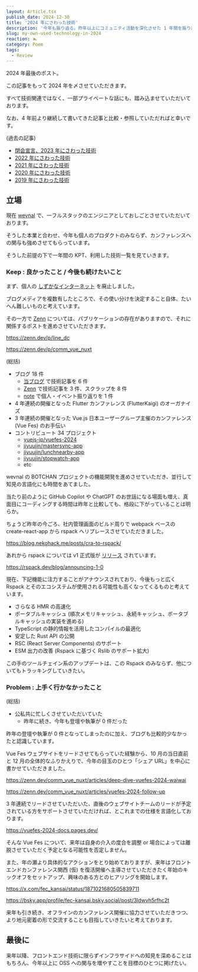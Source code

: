 ```yaml
---
layout: Article.tsx
publish_date: 2024-12-30
title: '2024 年にさわった技術'
description: '今年も振り返る。昨年以上にコミュニティ活動を深化させた 1 年間を振り返る。'
slug: my-own-used-technology-in-2024
reaction: 🏊
category: Poem
tags:
  - Review
---
```


2024 年最後のポスト。

この記事をもって 2024 年を〆させていただきます。

すべて技術関連ではなく、一部プライベートな話にも、踏み込ませていただいております。

なお、4 年前より継続して書いてきた記事と比較・参照していただればと幸いです。

(過去の記事)

- [閉会宣言、2023 年にさわった技術](https://blog.nekohack.me/posts/my-own-used-technology-in-2023)
- [2022 年にさわった技術](https://blog.nekohack.me/posts/my-own-used-technology-in-2022)
- [2021 年にさわった技術](https://blog.nekohack.me/posts/my-own-used-technology-in-2021)
- [2020 年にさわった技術](https://blog.nekohack.me/posts/my-own-used-technology-in-2020)
- [2019 年にさわった技術](https://blog.nekohack.me/posts/my-own-used-technology-in-2019)

## 立場

現在 [wevnal](https://wevnal.co.jp/service/chatbot/) で、一フルスタックのエンジニアとしておしごとさせていただいております。

そうした本業と合わせ、今年も個人のプロダクトのみならず、カンファレンスへの関与も強めさせてもらっています。

そうした前提の下で一年間の KPT、利用した技術一覧を見ていきます。

### Keep : 良かったこと / 今後も続けたいこと

まず、個人の [しずかなインターネット](https://sizu.me/) を廃止しました。

ブログメディアを複数有したところで、その使い分けを決定すること自体、たいへん難しいものと考えています。

その一方で [Zenn](https://zenn.dev/) については、パブリケーションの存在がありますので、それに関係するポストを進めさせていただきます。

https://zenn.dev/p/line_dc

https://zenn.dev/p/comm_vue_nuxt

(総括)

- ブログ 18 件
  - [当ブログ](https://blog.nekohack.me/) で技術記事を 6 件
  - [Zenn](https://zenn.dev/) で技術記事を 3 件、スクラップを 8 件
  - [note](https://note.com/) で個人・イベント振り返りを 1 件
- 4 年連続の開催となった Flutter カンファレンス (FlutterKaigi) のオーガナイズ
- 3 年連続の開催となった Vue.js 日本ユーザーグループ主催のカンファレンス (Vue Fes) のお手伝い
- コントリビュート 34 プロジェクト
  - [vuejs-jp/vuefes-2024](https://github.com/vuejs-jp/vuefes-2024)
  - [jiyuujin/mastersync-app](https://github.com/jiyuujin/mastersync-app)
  - [jiyuujin/lunchnearby-app](https://github.com/jiyuujin/lunchnearby-app)
  - [jiyuujin/stopwatch-app](https://github.com/jiyuujin/lunchnearby-app)
  - etc

wevnal の BOTCHAN プロジェクトの機能開発を進めさせていただき、並行して知見の言語化にも時間をあてました。

当たり前のように GitHub Copilot や ChatGPT のお世話になる場面も増え、真面目にコーディングする時間は昨年と比較しても、格段に下がっていることは明らか。

ちょうど昨年の今ごろ、社内管理画面のビルド周りで webpack ベースの create-react-app から rspack へリプレースさせていただきました。

https://blog.nekohack.me/posts/cra-to-rspack/

あれから rspack については v1 正式版が [リリース](https://rspack.dev/blog/announcing-1-0) されています。

https://rspack.dev/blog/announcing-1-0

現在、下記機能に注力することがアナウンスされており、今後もっと広く Rspack とそのエコシステムが使用される可能性も高くなってくるものと考えています。

- さらなる HMR の高速化
- ポータブルキャッシュ (順次メモリキャッシュ、永続キャッシュ、ポータブルキャッシュの実装を進める)
- TypeScript の静的情報を活用したコンパイルの最適化
- 安定した Rust API の公開
- RSC (React Server Components) のサポート
- ESM 出力の改善 (Rspack に基づく Rslib のサポート拡大)

この手のツールチェイン系のアップデートは、この Rspack のみならず、他についてもトラッキングしていきたい。

### Problem : 上手く行かなかったこと

(総括)

- 公私共に忙しくさせていただいていた
  - 昨年に続き、今年も登壇や執筆が 0 件だった

昨年の登壇や執筆が 0 件となってしまったのに加え、ブログも比較的少なかったと認識しています。

Vue Fes ウェブサイトをリードさせてもらっていた経験から、10 月の当日直前と 12 月の全体的なふりかえりで、今年の目玉のひとつ「シェア URL」を中心に書かせていただきました。

https://zenn.dev/comm_vue_nuxt/articles/deep-dive-vuefes-2024-waiwai

https://zenn.dev/comm_vue_nuxt/articles/vuefes-2024-follow-up

3 年連続でリードさせていただいた、直後のウェブサイトチームのリードが予定されている方をサポートさせていただければ、とこれまでの仕様を言語化しております。

https://vuefes-2024-docs.pages.dev/

そんな Vue Fes について、来年は自身の介入の度合を調整 or 場合によっては離脱させていただく予定となる可能性を否定しません。

また、年の瀬より具体的なアクションをとり始めておりますが、来年はフロントエンドカンファレンス関西 (仮) を復活開催へ主導させていただきたく年始のキックオフをセットアップ、興味のある方とのヒアリングを開始します。

https://x.com/fec_kansai/status/1871021680505839711

https://bsky.app/profile/fec-kansai.bsky.social/post/3ldwvh5rfhc2t

来年も引き続き、オフラインのカンファレンス開催に協力させていただきつつ、より地元密着の形で交流することも目指していきたいと考えております。

## 最後に

来年以降、フロントエンド技術に限らずインフラサイドへの知見を深めることはもちろん、今年以上に OSS への関与を増やすことを目標のひとつに掲げたい。
